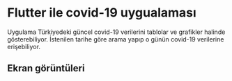 # Flutter ile covid-19 uygualaması

Uygulama Türkiyedeki güncel covid-19 verilerini tablolar ve grafikler halinde gösterebiliyor. İstenilen tarihe göre arama yapıp o günün covid-19 verilerine erişebiliyor.

## Ekran görüntüleri


